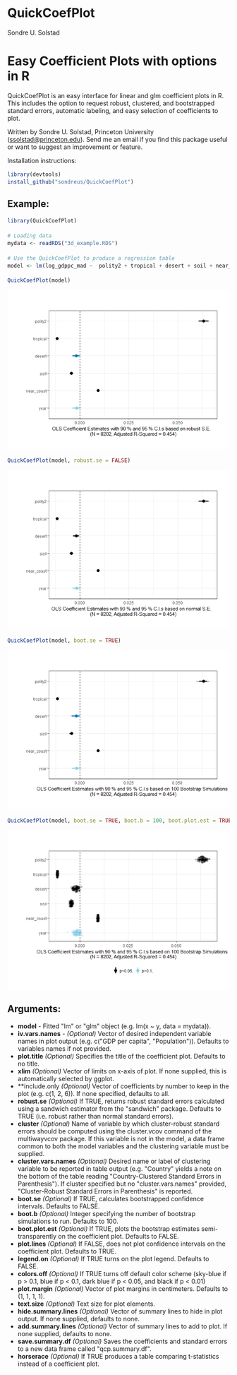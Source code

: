 QuickCoefPlot
================
Sondre U. Solstad

Easy Coefficient Plots with options in R
========================================

QuickCoefPlot is an easy interface for linear and glm coefficient plots in R. This includes the option to request robust, clustered, and bootstrapped standard errors, automatic labeling, and easy selection of coefficients to plot.

Written by Sondre U. Solstad, Princeton University (<ssolstad@princeton.edu>). Send me an email if you find this package useful or want to suggest an improvement or feature.

Installation instructions:

``` r
library(devtools)
install_github("sondreus/QuickCoefPlot")
```

Example:
--------

``` r
library(QuickCoefPlot)

# Loading data
mydata <- readRDS("3d_example.RDS")

# Use the QuickCoefPlot to produce a regression table     
model <- lm(log_gdppc_mad ~  polity2 + tropical + desert + soil + near_coast + year, data = mydata)

QuickCoefPlot(model)
```

![](README_files/figure-markdown_github/unnamed-chunk-2-1.png)

``` r
QuickCoefPlot(model, robust.se = FALSE)
```

![](README_files/figure-markdown_github/unnamed-chunk-2-2.png)

``` r
QuickCoefPlot(model, boot.se = TRUE)
```

![](README_files/figure-markdown_github/unnamed-chunk-2-3.png)

``` r
QuickCoefPlot(model, boot.se = TRUE, boot.b = 100, boot.plot.est = TRUE, legend.on = TRUE)
```

![](README_files/figure-markdown_github/unnamed-chunk-2-4.png)

Arguments:
----------

-   **model** - Fitted "lm" or "glm" object (e.g. lm(x ~ y, data = mydata)).
-   **iv.vars.names** - *(Optional)* Vector of desired independent variable names in plot output (e.g. c("GDP per capita", "Population")). Defaults to variables names if not provided.
-   **plot.title** *(Optional)* Specifies the title of the coefficient plot. Defaults to no title.
-   **xlim** *(Optional)* Vector of limits on x-axis of plot. If none supplied, this is automatically selected by ggplot.
-   \*\*include.only *(Optional)* Vector of coefficients by number to keep in the plot (e.g. c(1, 2, 6)). If none specified, defaults to all.
-   **robust.se** *(Optional)* If TRUE, returns robust standard errors calculated using a sandwich estimator from the "sandwich" package. Defaults to TRUE (i.e. robust rather than normal standard errors).
-   **cluster** *(Optional)* Name of variable by which cluster-robust standard errors should be computed using the cluster.vcov command of the multiwayvcov package. If this variable is not in the model, a data frame common to both the model variables and the clustering variable must be supplied.
-   **cluster.vars.names** *(Optional)* Desired name or label of clustering variable to be reported in table output (e.g. "Country" yields a note on the bottom of the table reading "Country-Clustered Standard Errors in Parenthesis"). If cluster specified but no "cluster.vars.names" provided, "Cluster-Robust Standard Errors in Parenthesis" is reported.
-   **boot.se** *(Optional)* If TRUE, calculates bootstrapped confidence intervals. Defaults to FALSE.
-   **boot.b** *(Optional)* Integer specifying the number of bootstrap simulations to run. Defaults to 100.
-   **boot.plot.est** *(Optional)* If TRUE, plots the bootstrap estimates semi-transparently on the coefficient plot. Defaults to FALSE.
-   **plot.lines** *(Optional)* If FALSE, does not plot confidence intervals on the coefficient plot. Defaults to TRUE.
-   **legend.on** *(Optional)* If TRUE turns on the plot legend. Defaults to FALSE.
-   **colors.off** *(Optional)* If TRUE turns off default color scheme (sky-blue if p &gt; 0.1, blue if p &lt; 0.1, dark blue if p &lt; 0.05, and black if p &lt; 0.01)
-   **plot.margin** *(Optional)* Vector of plot margins in centimeters. Defaults to (1, 1, 1, 1).
-   **text.size** *(Optional)* Text size for plot elements.
-   **hide.summary.lines** *(Optional)* Vector of summary lines to hide in plot output. If none supplied, defaults to none.
-   **add.summary.lines** *(Optional)* Vector of summary lines to add to plot. If none supplied, defaults to none.
-   **save.summary.df** *(Optional)* Saves the coefficients and standard errors to a new data frame called "qcp.summary.df".
-   **horserace** *(Optional)* If TRUE produces a table comparing t-statistics instead of a coefficient plot.
